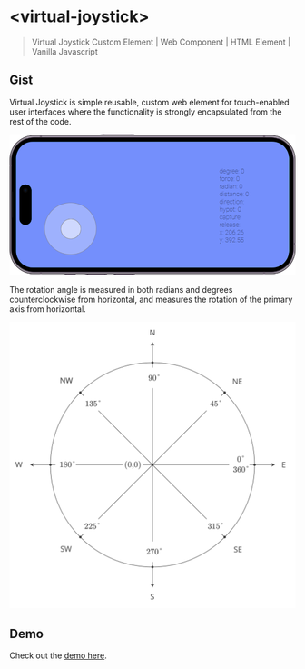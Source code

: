 # &lt;virtual-joystick&gt;
> Virtual Joystick Custom Element | Web Component | HTML Element | Vanilla Javascript

## Gist
Virtual Joystick is simple reusable, custom web element for touch-enabled user interfaces where the functionality is strongly encapsulated from the rest of the code.

![Alt text](/docs/phone.png "Virtual joystick on a mobile phone")

The rotation angle is measured in both radians and degrees counterclockwise from horizontal, and measures the rotation of the primary axis from horizontal.

![Alt text](/docs/unit-circle-chart-degrees.svg "Joystick unit circle chart")
## Demo
Check out the [demo here](http://yoannmoinet.github.io/nipplejs/#demo).
